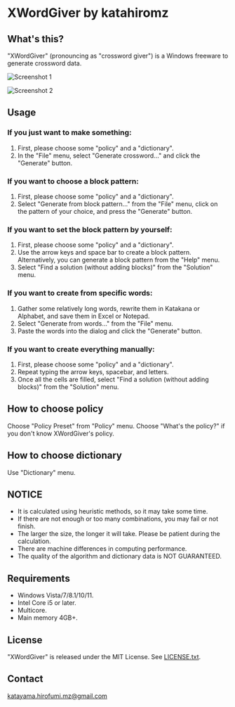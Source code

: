 ﻿# XWordGiver by katahiromz

## What's this?

"XWordGiver" (pronouncing as "crossword giver") is a Windows freeware to generate crossword data.

![Screenshot 1](images/screenshot1.png "Screenshot 1")

![Screenshot 2](images/screenshot2.png "Screenshot 2")

## Usage

### If you just want to make something:

1. First, please choose some "policy" and a "dictionary".
2. In the "File" menu, select "Generate crossword..." and click the "Generate" button.

### If you want to choose a block pattern:

1. First, please choose some "policy" and a "dictionary".
2. Select "Generate from block pattern..." from the "File" menu, click on the pattern of your choice, and press the "Generate" button.

### If you want to set the block pattern by yourself:

1. First, please choose some "policy" and a "dictionary".
2. Use the arrow keys and space bar to create a block pattern. Alternatively, you can generate a block pattern from the "Help" menu.
3. Select "Find a solution (without adding blocks)" from the "Solution" menu.

### If you want to create from specific words:

1. Gather some relatively long words, rewrite them in Katakana or Alphabet, and save them in Excel or Notepad.
2. Select "Generate from words..." from the "File" menu.
3. Paste the words into the dialog and click the "Generate" button.

### If you want to create everything manually:

1. First, please choose some "policy" and a "dictionary".
2. Repeat typing the arrow keys, spacebar, and letters.
3. Once all the cells are filled, select "Find a solution (without adding blocks)" from the "Solution" menu.

## How to choose policy

Choose "Policy Preset" from "Policy" menu.
Choose "What's the policy?" if you don't know XWordGiver's policy.

## How to choose dictionary

Use "Dictionary" menu.

## NOTICE

- It is calculated using heuristic methods, so it may take some time.
- If there are not enough or too many combinations, you may fail or not finish.
- The larger the size, the longer it will take. Please be patient during the calculation.
- There are machine differences in computing performance.
- The quality of the algorithm and dictionary data is NOT GUARANTEED.

## Requirements

- Windows Vista/7/8.1/10/11.
- Intel Core i5 or later.
- Multicore.
- Main memory 4GB+.

## License

"XWordGiver" is released under the MIT License. See [LICENSE.txt](LICENSE.txt).

## Contact

katayama.hirofumi.mz@gmail.com
